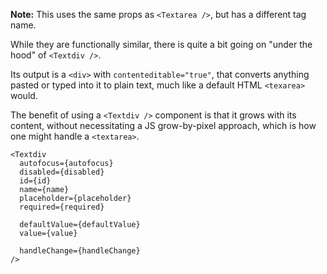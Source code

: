 **Note:** This uses the same props as `<Textarea />`, but has a different tag name.

While they are functionally similar, there is quite a bit going on "under the hood" of `<Textdiv />`.

Its output is a `<div>` with `contenteditable="true"`, that converts anything pasted or typed into it to plain text, much like a default HTML `<texarea>` would.

The benefit of using a `<Textdiv />` component is that it grows with its content, without necessitating a JS grow-by-pixel approach, which is how one might handle a `<textarea>`.

```
<Textdiv
  autofocus={autofocus}
  disabled={disabled}
  id={id}
  name={name}
  placeholder={placeholder}
  required={required}

  defaultValue={defaultValue}
  value={value}

  handleChange={handleChange}
/>
```